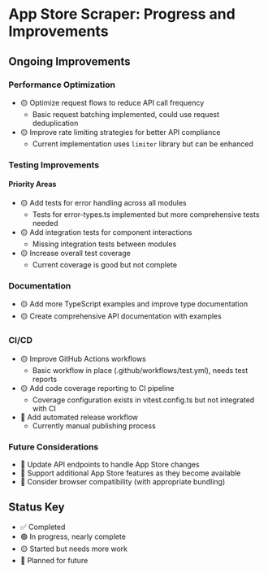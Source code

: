 # App Store Scraper: Progress and Improvements

## Ongoing Improvements

### Performance Optimization

- 🟡 Optimize request flows to reduce API call frequency
  - Basic request batching implemented, could use request deduplication
- 🟡 Improve rate limiting strategies for better API compliance
  - Current implementation uses `limiter` library but can be enhanced

### Testing Improvements

#### Priority Areas

- 🟡 Add tests for error handling across all modules
  - Tests for error-types.ts implemented but more comprehensive tests needed
- 🟡 Add integration tests for component interactions
  - Missing integration tests between modules
- 🟡 Increase overall test coverage
  - Current coverage is good but not complete

### Documentation

- 🟡 Add more TypeScript examples and improve type documentation
- 🟡 Create comprehensive API documentation with examples

### CI/CD

- 🟡 Improve GitHub Actions workflows
  - Basic workflow in place (.github/workflows/test.yml), needs test reports
- 🟡 Add code coverage reporting to CI pipeline
  - Coverage configuration exists in vitest.config.ts but not integrated with CI
- 🔄 Add automated release workflow
  - Currently manual publishing process

### Future Considerations

- 🔄 Update API endpoints to handle App Store changes
- 🔄 Support additional App Store features as they become available
- 🔄 Consider browser compatibility (with appropriate bundling)

## Status Key

- ✅ Completed
- 🟢 In progress, nearly complete
- 🟡 Started but needs more work
- 🔄 Planned for future
